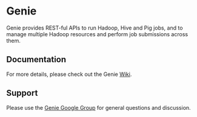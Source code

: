 Genie
=====

Genie provides REST-ful APIs to run Hadoop, Hive and Pig jobs, and to manage multiple 
Hadoop resources and perform job submissions across them.

Documentation
-------------

For more details, please check out the Genie [Wiki](https://github.com/Netflix/genie/wiki).

Support
-------

Please use the [Genie Google Group](https://groups.google.com/d/forum/genie-hadoop) for
general questions and discussion.



